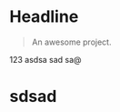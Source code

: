 # Headline

> An awesome project.

123
asdsa
sad
sa@
# sdsad
<!--stackedit_data:
eyJoaXN0b3J5IjpbOTYwNjg5MTAwXX0=
-->